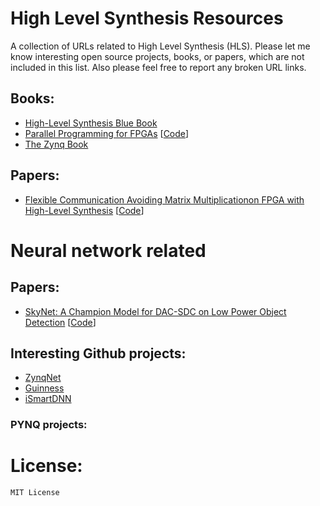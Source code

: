 # High Level Synthesis Resources
A collection of URLs related to High Level Synthesis (HLS). Please let me know interesting open source projects, books, or papers, which are not included in this list. Also please feel free to report any broken URL links. 

## Books:
- [High-Level Synthesis Blue Book](https://www.eet.bme.hu/~timar/data/hls_bluebook_uv.pdf)
- [Parallel Programming for FPGAs](https://arxiv.org/abs/1805.03648) [[Code](https://github.com/KastnerRG/pp4fpgas)]
- [The Zynq Book](http://www.zynqbook.com/)

## Papers:
- [Flexible Communication Avoiding Matrix Multiplicationon FPGA with High-Level Synthesis](https://spcl.inf.ethz.ch/Publications/.pdf/gemm-fpga.pdf) [[Code](https://github.com/spcl/gemm_hls)]

# Neural network related

## Papers:
- [SkyNet: A Champion Model for DAC-SDC on Low Power Object Detection](https://arxiv.org/pdf/1906.10327.pdf) [[Code](https://github.com/TomG008/SkyNet)]

## Interesting Github projects:
- [ZynqNet](https://github.com/dgschwend/zynqnet) 
- [Guinness](https://github.com/HirokiNakahara/GUINNESS)
- [iSmartDNN](https://github.com/onioncc/iSmartDNN)

### PYNQ projects:


# License:
```
MIT License
```
